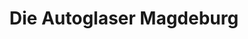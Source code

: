 ---
title: "Die Autoglaser Magdeburg"
url: /magdeburg/die-autoglaser-magdeburg/
shop: Autowerkstatt
---